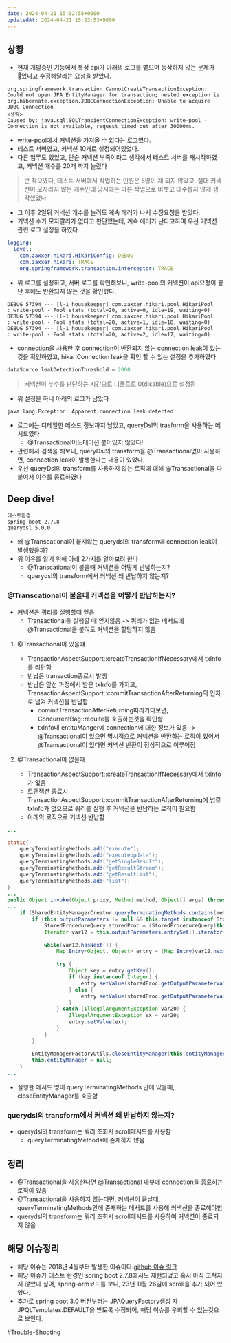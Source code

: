 ```yaml
---
date: 2024-04-21 15:02:55+0000
updatedAt: 2024-04-21 15:23:53+9800
---
```

## 상황
- 현재 개발중인 기능에서 특정 api가 아래의 로그를 뱉으며 동작하지 않는 문제가 있다고 수정해달라는 요청을 받았다.
```
org.springframework.transaction.CannotCreateTransactionException: Could not open JPA EntityManager for transaction; nested exception is org.hibernate.exception.JDBCConnectionException: Unable to acquire JDBC Connection
<생략>
Caused by: java.sql.SQLTransientConnectionException: write-pool - Connection is not available, request timed out after 30000ms.
```
- write-pool에서 커넥션을 가져올 수 없다는 로그였다.
- 테스트 서버였고, 커넥션 10개로 설정되어있었다.
- 다른 업무도 있었고, 단순 커넥션 부족이라고 생각해서 테스트 서버를 재시작하였고, 커넥션 개수를 20개 까지 늘렸다
> 큰 착오였다, 테스트 서버에서 작업하는 인원은 5명이 채 되지 않았고, 절대 커넥션이 모자라지 않는 개수인데 당시에는 다른 작업으로 바빳고 대수롭지 않게 생각했었다

- 그 이후 2일뒤 커넥션 개수를 늘려도 계속 에러가 나서 수정요청을 받았다.
- 커넥션 수가 모자랄리가 없다고 판단했는데, 계속 에러가 난다고하여 우선 커넥션 관련 로그 설정을 하였다
```yml
logging:  
  level:  
    com.zaxxer.hikari.HikariConfig: DEBUG  
    com.zaxxer.hikari: TRACE  
    org.springframework.transaction.interceptor: TRACE  
```

- 위 로그를 설정하고, 서버 로그를 확인해보니, write-pool의 커넥션이 api요청이 끝난 후에도 반환되지 않는 것을 확인했다.
```
DEBUG 57394 --- [l-1 housekeeper] com.zaxxer.hikari.pool.HikariPool        : write-pool - Pool stats (total=20, active=0, idle=19, waiting=0)
DEBUG 57394 --- [l-1 housekeeper] com.zaxxer.hikari.pool.HikariPool        : write-pool - Pool stats (total=20, active=1, idle=18, waiting=0)
DEBUG 57394 --- [l-1 housekeeper] com.zaxxer.hikari.pool.HikariPool        : write-pool - Pool stats (total=20, active=2, idle=17, waiting=0)
```
- connection을 사용한 후  connection이 반환되지 않는 connection leak이 있는것을 확인하였고, hikariConnection leak을 확인 할 수 있는 설정을 추가하였다
```kotlin
dataSource.leakDetectionThreshold = 2000
```

> 커넥션이 누수를 판단하는 시간으로 디폴트로 0(disable)으로 설정됨

- 위 설정을 하니 아래의 로그가 남았다
```
java.lang.Exception: Apparent connection leak detected
```

- 로그에는 디테일한 메소드 정보까지 남았고, queryDsl의 trasform을 사용하는 메서드였다
	- @Transactional어노테이션 붙어있지 않았다!
- 관련해서 검색을 해보니, queryDsl의 transform을 @Transactional없이 사용하면, connection leak이 발생한다는 내용이 있었다.
- 우선 queryDsl의 transform를 사용하지 않는 로직에 대해 @Transactional을 다 붙여서 이슈를 종료하였다

## Deep dive!
```
테스트환경
spring boot 2.7.8
querydsl 5.0.0
```
- 왜 @Transcational이 붙지않는 querydsl의 transform에 connection leak이 발생했을까?
- 위 이유를 알기 위해 아래 2가지를 알아보려 한다
	- @Transcational이 붙을때 커넥션을 어떻게 반납하는지?
	- querydsl의 transform에서 커넥션 왜 반납하지 않는지?
### @Transcational이 붙을때 커넥션을 어떻게 반납하는지?
- 커넥션은 쿼리를 실행할때 얻음
	- Transactional을 실행할 때 얻지않음
		-> 쿼리가 없는 메서드에 @Transactional을 붙여도 커넥션을 할당하지 않음
1. @Transactional이 있을떄
	- TransactionAspectSupport::createTransactionIfNecessary에서 txInfo를 리턴함
	- 반납은 transaction종료시 발생
	- 반납은 앞선 과정에서 받은 txInfo를  가지고, TransactionAspectSupport::commitTransactionAfterReturning의 인자로 넘겨 커넥션을 반납함
		- commitTransactionAfterReturning따라가다보면, ConcurrentBag::requite를 호출하는것을 확인함
		- txInfo내 entituManger에 connection에 대한 정보가 있음
-> @Transactional이 있으면 명시적으로 커넥션을 반환하는 로직이 있어서 @Transactional이 있다면 커넥션 반환이 정상적으로 이루어짐

2. @Transactional이 없을때
	- TransactionAspectSupport::createTransactionIfNecessary에서 txInfo가 없음
	- 트랜잭션 종료시 TransactionAspectSupport::commitTransactionAfterReturning에 넘길 txInfo가 없으므로 쿼리를 실행 후 커넥션을 반납하는 로직이 필요함
	- 아래의 로직으로 커넥션 반납함
```java 
...

static{
	queryTerminatingMethods.add("execute");  
	queryTerminatingMethods.add("executeUpdate");  
	queryTerminatingMethods.add("getSingleResult");  
	queryTerminatingMethods.add("getResultStream");  
	queryTerminatingMethods.add("getResultList");  
	queryTerminatingMethods.add("list");
}
...
public Object invoke(Object proxy, Method method, Object[] args) throws Throwable {
...
	if (SharedEntityManagerCreator.queryTerminatingMethods.contains(method.getName())) {  
	    if (this.outputParameters != null && this.target instanceof StoredProcedureQuery) {  
	        StoredProcedureQuery storedProc = (StoredProcedureQuery)this.target;  
	        Iterator var12 = this.outputParameters.entrySet().iterator();  
	  
	        while(var12.hasNext()) {  
	            Map.Entry<Object, Object> entry = (Map.Entry)var12.next();  
	  
	            try {  
	                Object key = entry.getKey();  
	                if (key instanceof Integer) {  
	                    entry.setValue(storedProc.getOutputParameterValue((Integer)key));  
	                } else {  
	                    entry.setValue(storedProc.getOutputParameterValue(key.toString()));  
	                }  
	            } catch (IllegalArgumentException var20) {  
	                IllegalArgumentException ex = var20;  
	                entry.setValue(ex);  
	            }  
	        }  
	    }  
	  
	    EntityManagerFactoryUtils.closeEntityManager(this.entityManager);  
	    this.entityManager = null;  
	}
...
```
- 실행한 메서드 명이 queryTerminatingMethods 안에 있을때, closeEntityManager를 호출함

### querydsl의 transform에서 커넥션 왜 반납하지 않는지?
- querydsl의 transform는 쿼리 조회시 scroll메서드를 사용함
	- queryTerminatingMethods에 존재하지 않음

## 정리
- @Transactional을 사용한다면 @Transactional 내부에 connection을 종료하는 로직이 있음
- @Transactional을 사용하지 않는다면, 커넥션이 끝날때, queryTerminatingMethods안에 존재하는 메서드를 사용해 커넥션을 종료해야함
- querydsl의 transform는 쿼리 조회시 scroll메서드를 사용하여 커넥션이 종료되지 않음

## 해당 이슈정리
- 해당 이슈는 2018년 4월부터 발생한 이슈이다.[github 이슈 링크](https://github.com/querydsl/querydsl/issues/2291)
- 해당 이슈가 테스트 환경인 spring boot 2.7.8에서도 재현되었고 혹시 아직 고쳐지지 않았나 싶어, spring-orm코드를 보니, 23년 11월 26일에 scroll을 추가 되어 있었다.
- 추가로 spring boot 3.0 버전부터는 JPAQueryFactory생성 자 JPQLTemplates.DEFAULT을 받도록 수정되어, 해당 이슈를 우회할 수 있는것으로 보인다.


#Trouble-Shooting 
